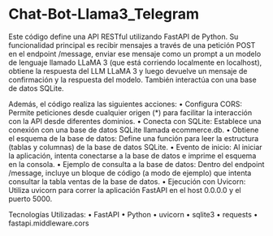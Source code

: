 ﻿# Chat-Bot-Llama3_Telegram

Este código define una API RESTful utilizando FastAPI de Python. Su funcionalidad principal es recibir mensajes a través de una petición POST en el endpoint /message, enviar ese mensaje como un prompt a un modelo de lenguaje llamado LLaMA 3 (que está corriendo localmente en localhost), obtiene la respuesta del LLM LLaMA 3 y luego devuelve un mensaje de confirmación y la respuesta del modelo. También interactúa con una base de datos SQLite.

Además, el código realiza las siguientes acciones:
•	Configura CORS: Permite peticiones desde cualquier origen (*) para facilitar la interacción con la API desde diferentes dominios.
•	Conecta con SQLite: Establece una conexión con una base de datos SQLite llamada ecommerce.db.
•	Obtiene el esquema de la base de datos: Define una función para leer la estructura (tablas y columnas) de la base de datos SQLite.
•	Evento de inicio: Al iniciar la aplicación, intenta conectarse a la base de datos e imprime el esquema en la consola.
•	Ejemplo de consulta a la base de datos: Dentro del endpoint /message, incluye un bloque de código (a modo de ejemplo) que intenta consultar la tabla ventas de la base de datos.
•	Ejecución con Uvicorn: Utiliza uvicorn para correr la aplicación FastAPI en el host 0.0.0.0 y el puerto 5000.

Tecnologías Utilizadas:
•	FastAPI
•	Python
•	uvicorn
•	sqlite3
•	requests
•	fastapi.middleware.cors

